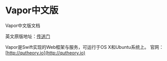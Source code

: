 # Vapor中文版

Vapor中文版文档

英文原版地址：[传送门](https://vapor.readme.io/)

Vapor是Swift实现的Web框架与服务，可运行于OS X和Ubuntu系统上。
官网：[http://qutheory.io](http://qutheory.io)